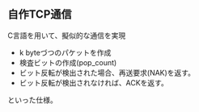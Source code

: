 ## 自作TCP通信

C言語を用いて、擬似的な通信を実現

- k byteづつのパケットを作成
- 検査ビットの作成(pop_count)
- ビット反転が検出された場合、再送要求(NAK)を返す。
- ビット反転が検出されなければ、ACKを返す。

といった仕様。
